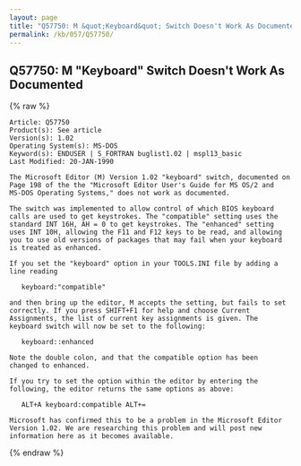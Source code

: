 ```yaml
---
layout: page
title: "Q57750: M &quot;Keyboard&quot; Switch Doesn't Work As Documented"
permalink: /kb/057/Q57750/
---
```


## Q57750: M &quot;Keyboard&quot; Switch Doesn't Work As Documented

{% raw %}

	Article: Q57750
	Product(s): See article
	Version(s): 1.02
	Operating System(s): MS-DOS
	Keyword(s): ENDUSER | S_FORTRAN buglist1.02 | mspl13_basic
	Last Modified: 20-JAN-1990
	
	The Microsoft Editor (M) Version 1.02 "keyboard" switch, documented on
	Page 198 of the the "Microsoft Editor User's Guide for MS OS/2 and
	MS-DOS Operating Systems," does not work as documented.
	
	The switch was implemented to allow control of which BIOS keyboard
	calls are used to get keystrokes. The "compatible" setting uses the
	standard INT 16H, AH = 0 to get keystrokes. The "enhanced" setting
	uses INT 10H, allowing the F11 and F12 keys to be read, and allowing
	you to use old versions of packages that may fail when your keyboard
	is treated as enhanced.
	
	If you set the "keyboard" option in your TOOLS.INI file by adding a
	line reading
	
	   keyboard:"compatible"
	
	and then bring up the editor, M accepts the setting, but fails to set
	correctly. If you press SHIFT+F1 for help and choose Current
	Assignments, the list of current key assignments is given. The
	keyboard switch will now be set to the following:
	
	   keyboard::enhanced
	
	Note the double colon, and that the compatible option has been
	changed to enhanced.
	
	If you try to set the option within the editor by entering the
	following, the editor returns the same options as above:
	
	   ALT+A keyboard:compatible ALT+=
	
	Microsoft has confirmed this to be a problem in the Microsoft Editor
	Version 1.02. We are researching this problem and will post new
	information here as it becomes available.

{% endraw %}
